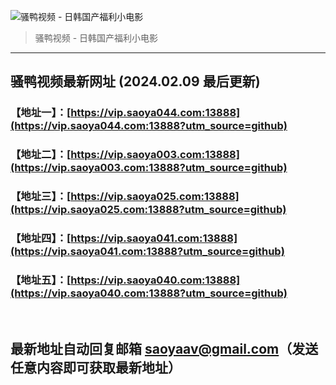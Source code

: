 ![骚鸭视频 - 日韩国产福利小电影](https://cdn.tjswzy.com/saoya/statics/img/logo.gif?v=20231205)
> 骚鸭视频 - 日韩国产福利小电影

---

## 骚鸭视频最新网址 (2024.02.09 最后更新)
### 【地址一】：[https://vip.saoya044.com:13888](https://vip.saoya044.com:13888?utm_source=github)
### 【地址二】：[https://vip.saoya003.com:13888](https://vip.saoya003.com:13888?utm_source=github)
### 【地址三】：[https://vip.saoya025.com:13888](https://vip.saoya025.com:13888?utm_source=github)
### 【地址四】：[https://vip.saoya041.com:13888](https://vip.saoya041.com:13888?utm_source=github)
### 【地址五】：[https://vip.saoya040.com:13888](https://vip.saoya040.com:13888?utm_source=github)
<br>

## 最新地址自动回复邮箱 [saoyaav@gmail.com](mailto:saoyaav@gmail.com)（发送任意内容即可获取最新地址）
